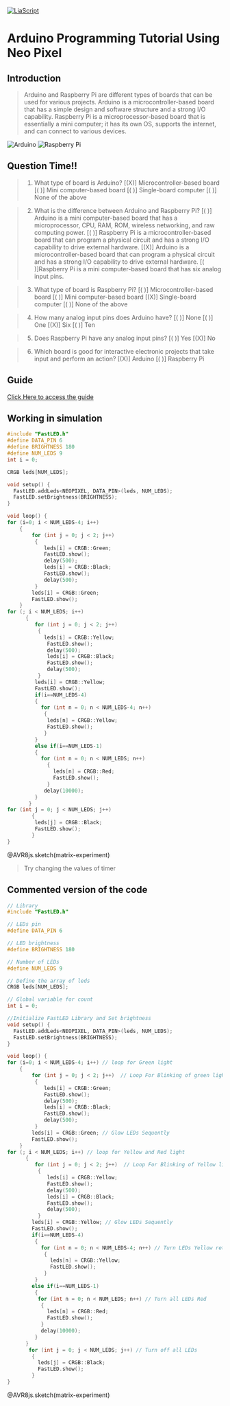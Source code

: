 <!--

author:   Sebastian Zug & André Dietrich
email:    zug@ovgu.de   & andre.dietrich@ovgu.de
version:  0.1.7
language: de
narrator: Deutsch Female


import: https://raw.githubusercontent.com/liaTemplates/AVR8js/main/README.md
        

-->



[![LiaScript](https://raw.githubusercontent.com/LiaScript/LiaScript/master/badges/course.svg)](https://liascript.github.io/course/?https://raw.githubusercontent.com/Mr-Nair/Hiwi-Arduino/main/Neopixel.md)

# Arduino Programming Tutorial Using Neo Pixel
## Introduction

> Arduino and Raspberry Pi are different types of boards that can be used for various projects. Arduino is a microcontroller-based board that has a simple design and software structure and a strong I/O capability. Raspberry Pi is a microprocessor-based board that is essentially a mini computer; it has its own OS, supports the internet, and can connect to various devices.

![Arduino](Images\Arduino_Uno.jpg "Arduino")
![Raspberry Pi](Images\RaspberryPi.jpeg "Raspberry Pi")

## Question Time!!

> 1. What type of board is Arduino?
    [(X)] Microcontroller-based board
    [( )] Mini computer-based board
    [( )] Single-board computer
    [( )] None of the above

> 2. What is the difference between Arduino and Raspberry Pi?
    [( )] Arduino is a mini computer-based board that has a microprocessor, CPU, RAM, ROM, wireless networking, and raw computing power.
    [( )] Raspberry Pi is a microcontroller-based board that can program a physical circuit and has a strong I/O capability to drive external hardware.
    [(X)] Arduino is a microcontroller-based board that can program a physical circuit and has a strong I/O capability to drive external hardware.
    [( )]Raspberry Pi is a mini computer-based board that has six analog input pins.

> 3. What type of board is Raspberry Pi?
    [( )] Microcontroller-based board
    [( )] Mini computer-based board
    [(X)] Single-board computer
    [( )] None of the above


> 4. How many analog input pins does Arduino have?
    [( )] None
    [( )] One
    [(X)] Six
    [( )] Ten


> 5. Does Raspberry Pi have any analog input pins?
    [( )] Yes
    [(X)] No

> 6. Which board is good for interactive electronic projects that take input and perform an action?
    [(X)] Arduino
    [( )] Raspberry Pi

## Guide

[Click Here to access the guide](https://onedrive.live.com/?authkey=%21ALCZN3IZwIrTbe8&id=767BB1ABBFE433F5%21181480&cid=767BB1ABBFE433F5&parId=root&parQt=sharedby&o=OneUp)    


## Working in simulation

<div id="matrix-experiment">
<wokwi-neopixel-matrix pin="6" cols="9" rows="9"></wokwi-neopixel-matrix>
<span id="simulation-time"></span>
</div>

```cpp             Automata
#include "FastLED.h"
#define DATA_PIN 6
#define BRIGHTNESS 180
#define NUM_LEDS 9
int i = 0;

CRGB leds[NUM_LEDS];

void setup() {
  FastLED.addLeds<NEOPIXEL, DATA_PIN>(leds, NUM_LEDS);
  FastLED.setBrightness(BRIGHTNESS);
}

void loop() {
for (i=0; i < NUM_LEDS-4; i++) 
    {
        for (int j = 0; j < 2; j++)
         {        
            leds[i] = CRGB::Green;  
            FastLED.show(); 
            delay(500);
            leds[i] = CRGB::Black;
            FastLED.show();
            delay(500);            
         }
        leds[i] = CRGB::Green; 
        FastLED.show();
    }
for (; i < NUM_LEDS; i++)
      {
         for (int j = 0; j < 2; j++)  
          {         
            leds[i] = CRGB::Yellow;
             FastLED.show();
             delay(500);
             leds[i] = CRGB::Black;
             FastLED.show();
             delay(500);           
          }
         leds[i] = CRGB::Yellow; 
         FastLED.show();
         if(i==NUM_LEDS-4)
         {
           for (int n = 0; n < NUM_LEDS-4; n++)
            {
             leds[n] = CRGB::Yellow;
             FastLED.show();
            }
         }
         else if(i==NUM_LEDS-1)
         {
           for (int n = 0; n < NUM_LEDS; n++)
             {
               leds[n] = CRGB::Red;
               FastLED.show();
             }
            delay(10000);
         }
       }
for (int j = 0; j < NUM_LEDS; j++)
        { 
         leds[j] = CRGB::Black;
         FastLED.show();
        }
}
```
@AVR8js.sketch(matrix-experiment)
> Try changing the values of timer 

## Commented version of the code

<div id="matrix-experiment">
<wokwi-neopixel-matrix pin="6" cols="9" rows="9"></wokwi-neopixel-matrix>
<span id="simulation-time"></span>
</div>

```cpp    
// Library         
#include "FastLED.h"

// LEDs pin
#define DATA_PIN 6

// LED brightness
#define BRIGHTNESS 180

// Number of LEDs
#define NUM_LEDS 9

// Define the array of leds
CRGB leds[NUM_LEDS];

// Global variable for count
int i = 0;

//Initialize FastLED Library and Set brightness
void setup() {
  FastLED.addLeds<NEOPIXEL, DATA_PIN>(leds, NUM_LEDS);
  FastLED.setBrightness(BRIGHTNESS);
}

void loop() {
for (i=0; i < NUM_LEDS-4; i++) // loop for Green light
    {
        for (int j = 0; j < 2; j++)  // Loop For Blinking of green light (1 sec * 2) 
         {       
            leds[i] = CRGB::Green;  
            FastLED.show(); 
            delay(500);
            leds[i] = CRGB::Black;
            FastLED.show();
            delay(500);            
         }
        leds[i] = CRGB::Green; // Glow LEDs Sequently
        FastLED.show();
    }
for (; i < NUM_LEDS; i++) // loop for Yellow and Red light
      {
         for (int j = 0; j < 2; j++)  // Loop For Blinking of Yellow light (1 sec * 2)
          {
             leds[i] = CRGB::Yellow;
             FastLED.show();
             delay(500);
             leds[i] = CRGB::Black;
             FastLED.show();
             delay(500);           
          }
        leds[i] = CRGB::Yellow; // Glow LEDs Sequently
        FastLED.show();
        if(i==NUM_LEDS-4)
         {
           for (int n = 0; n < NUM_LEDS-4; n++) // Turn LEDs Yellow retrospectively
            {
              leds[n] = CRGB::Yellow; 
              FastLED.show();
            }
         }
        else if(i==NUM_LEDS-1)
         {
          for (int n = 0; n < NUM_LEDS; n++) // Turn all LEDs Red
           {
             leds[n] = CRGB::Red; 
             FastLED.show();
           }
           delay(10000);
         }
      }
       for (int j = 0; j < NUM_LEDS; j++) // Turn off all LEDs
        { 
          leds[j] = CRGB::Black; 
          FastLED.show();
        }
}
```
@AVR8js.sketch(matrix-experiment)